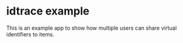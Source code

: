 # idtrace example

This is an example app to show how multiple users can share virtual identifiers to items.
